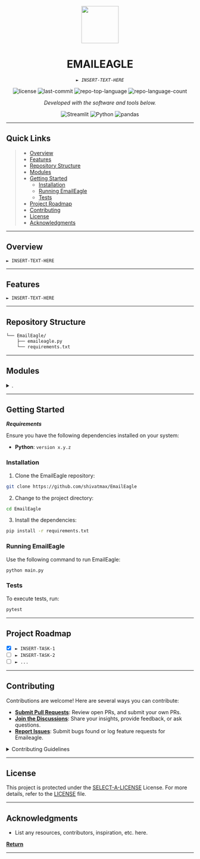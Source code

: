 <p align="center">
  <img src="https://img.icons8.com/?size=512&id=55494&format=png" width="100" />
</p>
<p align="center">
    <h1 align="center">EMAILEAGLE</h1>
</p>
<p align="center">
    <em><code>► INSERT-TEXT-HERE</code></em>
</p>
<p align="center">
	<img src="https://img.shields.io/github/license/shivatmax/EmailEagle?style=plastic&color=0080ff" alt="license">
	<img src="https://img.shields.io/github/last-commit/shivatmax/EmailEagle?style=plastic&color=0080ff" alt="last-commit">
	<img src="https://img.shields.io/github/languages/top/shivatmax/EmailEagle?style=plastic&color=0080ff" alt="repo-top-language">
	<img src="https://img.shields.io/github/languages/count/shivatmax/EmailEagle?style=plastic&color=0080ff" alt="repo-language-count">
<p>
<p align="center">
		<em>Developed with the software and tools below.</em>
</p>
<p align="center">
	<img src="https://img.shields.io/badge/Streamlit-FF4B4B.svg?style=plastic&logo=Streamlit&logoColor=white" alt="Streamlit">
	<img src="https://img.shields.io/badge/Python-3776AB.svg?style=plastic&logo=Python&logoColor=white" alt="Python">
	<img src="https://img.shields.io/badge/pandas-150458.svg?style=plastic&logo=pandas&logoColor=white" alt="pandas">
</p>
<hr>

##  Quick Links

> - [ Overview](#-overview)
> - [ Features](#-features)
> - [ Repository Structure](#-repository-structure)
> - [ Modules](#-modules)
> - [ Getting Started](#-getting-started)
>   - [ Installation](#-installation)
>   - [ Running EmailEagle](#-running-EmailEagle)
>   - [ Tests](#-tests)
> - [ Project Roadmap](#-project-roadmap)
> - [ Contributing](#-contributing)
> - [ License](#-license)
> - [ Acknowledgments](#-acknowledgments)

---

##  Overview

<code>► INSERT-TEXT-HERE</code>

---

##  Features

<code>► INSERT-TEXT-HERE</code>

---

##  Repository Structure

```sh
└── EmailEagle/
    ├── emaileagle.py
    └── requirements.txt
```

---

##  Modules

<details closed><summary>.</summary>

| File                                                                                     | Summary                         |
| ---                                                                                      | ---                             |
| [emaileagle.py](https://github.com/shivatmax/EmailEagle/blob/master/emaileagle.py)       | <code>► INSERT-TEXT-HERE</code> |
| [requirements.txt](https://github.com/shivatmax/EmailEagle/blob/master/requirements.txt) | <code>► INSERT-TEXT-HERE</code> |

</details>

---

##  Getting Started

***Requirements***

Ensure you have the following dependencies installed on your system:

* **Python**: `version x.y.z`

###  Installation

1. Clone the EmailEagle repository:

```sh
git clone https://github.com/shivatmax/EmailEagle
```

2. Change to the project directory:

```sh
cd EmailEagle
```

3. Install the dependencies:

```sh
pip install -r requirements.txt
```

###  Running EmailEagle

Use the following command to run EmailEagle:

```sh
python main.py
```

###  Tests

To execute tests, run:

```sh
pytest
```

---

##  Project Roadmap

- [X] `► INSERT-TASK-1`
- [ ] `► INSERT-TASK-2`
- [ ] `► ...`

---

##  Contributing

Contributions are welcome! Here are several ways you can contribute:

- **[Submit Pull Requests](https://github/shivatmax/EmailEagle/blob/main/CONTRIBUTING.md)**: Review open PRs, and submit your own PRs.
- **[Join the Discussions](https://github/shivatmax/EmailEagle/discussions)**: Share your insights, provide feedback, or ask questions.
- **[Report Issues](https://github/shivatmax/EmailEagle/issues)**: Submit bugs found or log feature requests for Emaileagle.

<details closed>
    <summary>Contributing Guidelines</summary>

1. **Fork the Repository**: Start by forking the project repository to your GitHub account.
2. **Clone Locally**: Clone the forked repository to your local machine using a Git client.
   ```sh
   git clone https://github.com/shivatmax/EmailEagle
   ```
3. **Create a New Branch**: Always work on a new branch, giving it a descriptive name.
   ```sh
   git checkout -b new-feature-x
   ```
4. **Make Your Changes**: Develop and test your changes locally.
5. **Commit Your Changes**: Commit with a clear message describing your updates.
   ```sh
   git commit -m 'Implemented new feature x.'
   ```
6. **Push to GitHub**: Push the changes to your forked repository.
   ```sh
   git push origin new-feature-x
   ```
7. **Submit a Pull Request**: Create a PR against the original project repository. Clearly describe the changes and their motivations.

Once your PR is reviewed and approved, it will be merged into the main branch.

</details>

---

##  License

This project is protected under the [SELECT-A-LICENSE](https://choosealicense.com/licenses) License. For more details, refer to the [LICENSE](https://choosealicense.com/licenses/) file.

---

##  Acknowledgments

- List any resources, contributors, inspiration, etc. here.

[**Return**](#-quick-links)

---
